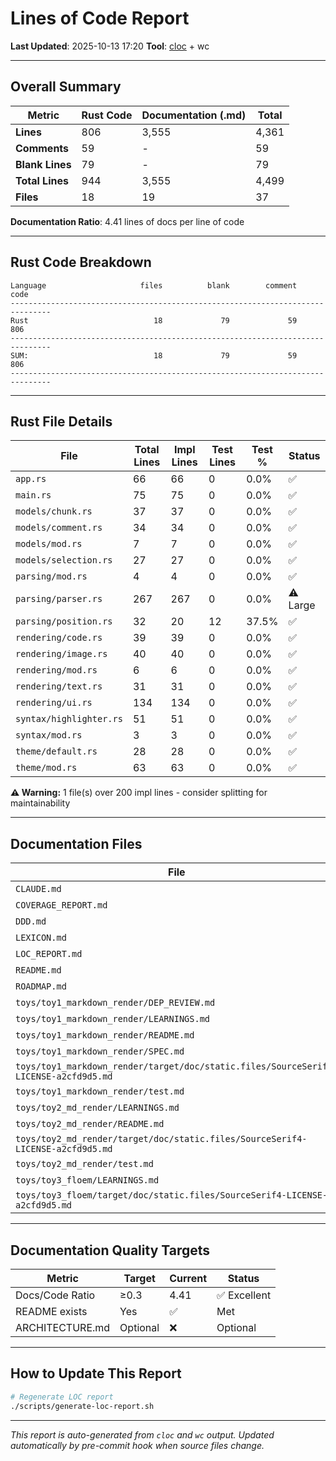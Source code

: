 # Lines of Code Report

**Last Updated**: 2025-10-13 17:20
**Tool**: [cloc](https://github.com/AlDanial/cloc) + wc

---

## Overall Summary

| Metric | Rust Code | Documentation (.md) | Total |
|--------|-----------|---------------------|-------|
| **Lines** | 806 | 3,555 | 4,361 |
| **Comments** | 59 | - | 59 |
| **Blank Lines** | 79 | - | 79 |
| **Total Lines** | 944 | 3,555 | 4,499 |
| **Files** | 18 | 19 | 37 |

**Documentation Ratio**: 4.41 lines of docs per line of code

---

## Rust Code Breakdown

```
Language                     files          blank        comment           code
-------------------------------------------------------------------------------
Rust                            18             79             59            806
-------------------------------------------------------------------------------
SUM:                            18             79             59            806
-------------------------------------------------------------------------------
```

---

## Rust File Details

| File | Total Lines | Impl Lines | Test Lines | Test % | Status |
|------|-------------|------------|------------|--------|--------|
| `app.rs` | 66 | 66 | 0 | 0.0% | ✅ |
| `main.rs` | 75 | 75 | 0 | 0.0% | ✅ |
| `models/chunk.rs` | 37 | 37 | 0 | 0.0% | ✅ |
| `models/comment.rs` | 34 | 34 | 0 | 0.0% | ✅ |
| `models/mod.rs` | 7 | 7 | 0 | 0.0% | ✅ |
| `models/selection.rs` | 27 | 27 | 0 | 0.0% | ✅ |
| `parsing/mod.rs` | 4 | 4 | 0 | 0.0% | ✅ |
| `parsing/parser.rs` | 267 | 267 | 0 | 0.0% | ⚠️ Large |
| `parsing/position.rs` | 32 | 20 | 12 | 37.5% | ✅ |
| `rendering/code.rs` | 39 | 39 | 0 | 0.0% | ✅ |
| `rendering/image.rs` | 40 | 40 | 0 | 0.0% | ✅ |
| `rendering/mod.rs` | 6 | 6 | 0 | 0.0% | ✅ |
| `rendering/text.rs` | 31 | 31 | 0 | 0.0% | ✅ |
| `rendering/ui.rs` | 134 | 134 | 0 | 0.0% | ✅ |
| `syntax/highlighter.rs` | 51 | 51 | 0 | 0.0% | ✅ |
| `syntax/mod.rs` | 3 | 3 | 0 | 0.0% | ✅ |
| `theme/default.rs` | 28 | 28 | 0 | 0.0% | ✅ |
| `theme/mod.rs` | 63 | 63 | 0 | 0.0% | ✅ |

**⚠️ Warning:** 1 file(s) over 200 impl lines - consider splitting for maintainability

---

## Documentation Files

| File | Lines |
|------|-------|
| `CLAUDE.md` | 259 |
| `COVERAGE_REPORT.md` | 82 |
| `DDD.md` | 543 |
| `LEXICON.md` | 84 |
| `LOC_REPORT.md` | 106 |
| `README.md` | 79 |
| `ROADMAP.md` | 738 |
| `toys/toy1_markdown_render/DEP_REVIEW.md` | 72 |
| `toys/toy1_markdown_render/LEARNINGS.md` | 90 |
| `toys/toy1_markdown_render/README.md` | 30 |
| `toys/toy1_markdown_render/SPEC.md` | 85 |
| `toys/toy1_markdown_render/target/doc/static.files/SourceSerif4-LICENSE-a2cfd9d5.md` | 98 |
| `toys/toy1_markdown_render/test.md` | 32 |
| `toys/toy2_md_render/LEARNINGS.md` | 500 |
| `toys/toy2_md_render/README.md` | 239 |
| `toys/toy2_md_render/target/doc/static.files/SourceSerif4-LICENSE-a2cfd9d5.md` | 98 |
| `toys/toy2_md_render/test.md` | 97 |
| `toys/toy3_floem/LEARNINGS.md` | 225 |
| `toys/toy3_floem/target/doc/static.files/SourceSerif4-LICENSE-a2cfd9d5.md` | 98 |

---

## Documentation Quality Targets

| Metric | Target | Current | Status |
|--------|--------|---------|--------|
| Docs/Code Ratio | ≥0.3 | 4.41 | ✅ Excellent |
| README exists | Yes | ✅ | Met |
| ARCHITECTURE.md | Optional | ❌ | Optional |

---

## How to Update This Report

```bash
# Regenerate LOC report
./scripts/generate-loc-report.sh
```

---

*This report is auto-generated from `cloc` and `wc` output.*
*Updated automatically by pre-commit hook when source files change.*
